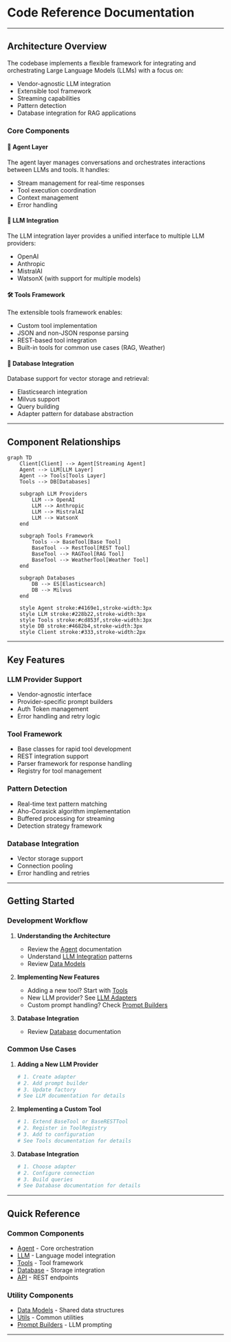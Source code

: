# Code Reference Documentation

---

## Architecture Overview

The codebase implements a flexible framework for integrating and orchestrating Large Language Models (LLMs) with a focus on:

- Vendor-agnostic LLM integration
- Extensible tool framework
- Streaming capabilities
- Pattern detection
- Database integration for RAG applications

### Core Components

#### 🤖 Agent Layer
The agent layer manages conversations and orchestrates interactions between LLMs and tools. It handles:

- Stream management for real-time responses
- Tool execution coordination
- Context management
- Error handling

#### 🔮 LLM Integration
The LLM integration layer provides a unified interface to multiple LLM providers:

- OpenAI
- Anthropic
- MistralAI
- WatsonX (with support for multiple models)

#### 🛠️ Tools Framework
The extensible tools framework enables:

- Custom tool implementation
- JSON and non-JSON response parsing
- REST-based tool integration
- Built-in tools for common use cases (RAG, Weather)

#### 💾  Database Integration
Database support for vector storage and retrieval:

- Elasticsearch integration
- Milvus support
- Query building
- Adapter pattern for database abstraction

---

## Component Relationships

```mermaid
graph TD
    Client[Client] --> Agent[Streaming Agent]
    Agent --> LLM[LLM Layer]
    Agent --> Tools[Tools Layer]
    Tools --> DB[Databases]
    
    subgraph LLM Providers
        LLM --> OpenAI
        LLM --> Anthropic
        LLM --> MistralAI
        LLM --> WatsonX
    end
    
    subgraph Tools Framework
        Tools --> BaseTool[Base Tool]
        BaseTool --> RestTool[REST Tool]
        BaseTool --> RAGTool[RAG Tool]
        BaseTool --> WeatherTool[Weather Tool]
    end
    
    subgraph Databases
        DB --> ES[Elasticsearch]
        DB --> Milvus
    end
    
    style Agent stroke:#4169e1,stroke-width:3px
    style LLM stroke:#228b22,stroke-width:3px
    style Tools stroke:#cd853f,stroke-width:3px
    style DB stroke:#4682b4,stroke-width:3px
    style Client stroke:#333,stroke-width:2px
```

---

## Key Features

### LLM Provider Support

- Vendor-agnostic interface
- Provider-specific prompt builders
- Auth Token management
- Error handling and retry logic

### Tool Framework

- Base classes for rapid tool development
- REST integration support
- Parser framework for response handling
- Registry for tool management

### Pattern Detection

- Real-time text pattern matching
- Aho-Corasick algorithm implementation
- Buffered processing for streaming
- Detection strategy framework

### Database Integration

- Vector storage support
- Connection pooling
- Error handling and retries

---

## Getting Started

### Development Workflow

1. **Understanding the Architecture**

     - Review the [Agent](agent/index.md) documentation
     - Understand [LLM Integration](llm/index.md) patterns
     - Review [Data Models](data_models/index.md)

2. **Implementing New Features**

     - Adding a new tool? Start with [Tools](tools/index.md)
     - New LLM provider? See [LLM Adapters](llm/adapters/index.md)
     - Custom prompt handling? Check [Prompt Builders](prompt_builders/index.md)

3. **Database Integration**

     - Review [Database](database/index.md) documentation


### Common Use Cases

1. **Adding a New LLM Provider**
   ```python
   # 1. Create adapter
   # 2. Add prompt builder
   # 3. Update factory
   # See LLM documentation for details
   ```

2. **Implementing a Custom Tool**
   ```python
   # 1. Extend BaseTool or BaseRESTTool
   # 2. Register in ToolRegistry
   # 3. Add to configuration
   # See Tools documentation for details
   ```

3. **Database Integration**
   ```python
   # 1. Choose adapter
   # 2. Configure connection
   # 3. Build queries
   # See Database documentation for details
   ```

---

## Quick Reference

### Common Components

- [Agent](agent/index.md) - Core orchestration
- [LLM](llm/index.md) - Language model integration
- [Tools](tools/index.md) - Tool framework
- [Database](database/index.md) - Storage integration
- [API](api/index.md) - REST endpoints

### Utility Components

- [Data Models](data_models/index.md) - Shared data structures
- [Utils](utils/index.md) - Common utilities
- [Prompt Builders](prompt_builders/index.md) - LLM prompting

---